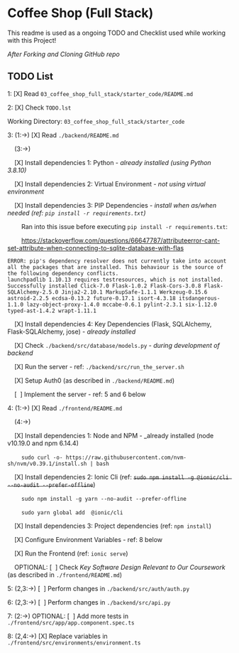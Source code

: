 # Coffee Shop (Full Stack)

This readme is used as a ongoing TODO and Checklist used while working with this Project!

_After Forking and Cloning GitHub repo_

## TODO List

1: [X] Read `03_coffee_shop_full_stack/starter_code/README.md`

2: [X] Check `TODO.lst`

   Working Directory: `03_coffee_shop_full_stack/starter_code`

3: (1:->) [X] Read `./backend/README.md`

 &nbsp;&nbsp;&nbsp;  (3:->)

 &nbsp;&nbsp;&nbsp;  [X] Install dependencies 1: Python - _already installed (using Python 3.8.10)_

 &nbsp;&nbsp;&nbsp;  [X] Install dependencies 2: Virtual Environment - _not using virtual environment_

 &nbsp;&nbsp;&nbsp;  [X] Install dependencies 3: PIP Dependencies - _install when as/when needed (ref: `pip install -r requirements.txt`)_

 &nbsp;&nbsp;&nbsp;  &nbsp;&nbsp;&nbsp;  Ran into this issue before executing `pip install -r requirements.txt`:

 &nbsp;&nbsp;&nbsp;  &nbsp;&nbsp;&nbsp;  https://stackoverflow.com/questions/66647787/attributeerror-cant-set-attribute-when-connecting-to-sqlite-database-with-flas

    ERROR: pip's dependency resolver does not currently take into account all the packages that are installed. This behaviour is the source of the following dependency conflicts.
    launchpadlib 1.10.13 requires testresources, which is not installed.
    Successfully installed Click-7.0 Flask-1.0.2 Flask-Cors-3.0.8 Flask-SQLAlchemy-2.5.0 Jinja2-2.10.1 MarkupSafe-1.1.1 Werkzeug-0.15.6 astroid-2.2.5 ecdsa-0.13.2 future-0.17.1 isort-4.3.18 itsdangerous-1.1.0 lazy-object-proxy-1.4.0 mccabe-0.6.1 pylint-2.3.1 six-1.12.0 typed-ast-1.4.2 wrapt-1.11.1

 &nbsp;&nbsp;&nbsp;  [X] Install dependencies 4: Key Dependencies (Flask, SQLAlchemy, Flask-SQLAlchemy, jose) - _already installed_

 &nbsp;&nbsp;&nbsp;  [X] Check `./backend/src/database/models.py` - _during development of backend_

 &nbsp;&nbsp;&nbsp;  [X] Run the server - ref: `./backend/src/run_the_server.sh`

 &nbsp;&nbsp;&nbsp;  [X] Setup Auth0 (as described in `./backend/README.md`)

 &nbsp;&nbsp;&nbsp;  [ &nbsp;] Implement the server - ref: 5 and 6 below

4: (1:->) [X] Read `./frontend/README.md`

 &nbsp;&nbsp;&nbsp;  (4:->)

 &nbsp;&nbsp;&nbsp;  [X] Install dependencies 1: Node and NPM - _already installed (node v10.19.0 and npm 6.14.4)

 &nbsp;&nbsp;&nbsp; &nbsp;&nbsp;&nbsp; `sudo curl -o- https://raw.githubusercontent.com/nvm-sh/nvm/v0.39.1/install.sh | bash`

 &nbsp;&nbsp;&nbsp;  [X] Install dependencies 2: Ionic Cli (ref: <strike>`sudo npm install -g @ionic/cli --no-audit --prefer-offline`</strike>)

 &nbsp;&nbsp;&nbsp; &nbsp;&nbsp;&nbsp; `sudo npm install -g yarn --no-audit --prefer-offline`

 &nbsp;&nbsp;&nbsp; &nbsp;&nbsp;&nbsp; `sudo yarn global add  @ionic/cli`

 &nbsp;&nbsp;&nbsp;  [X] Install dependencies 3: Project dependencies (ref: `npm install`)

 &nbsp;&nbsp;&nbsp;  [X] Configure Environment Variables - ref: 8 below

 &nbsp;&nbsp;&nbsp;  [X] Run the Frontend (ref: `ionic serve`)

 &nbsp;&nbsp;&nbsp;  OPTIONAL: [ &nbsp;] Check _Key Software Design Relevant to Our Coursework_ (as described in `./frontend/README.md`)

5: (2,3:->) [ &nbsp;] Perform changes in `./backend/src/auth/auth.py`

6: (2,3:->) [ &nbsp;] Perform changes in `./backend/src/api.py`

7: (2:->) OPTIONAL: [ &nbsp;] Add more tests in `./frontend/src/app/app.component.spec.ts`

8: (2,4:->) [X] Replace variables in `./frontend/src/environments/environment.ts`




